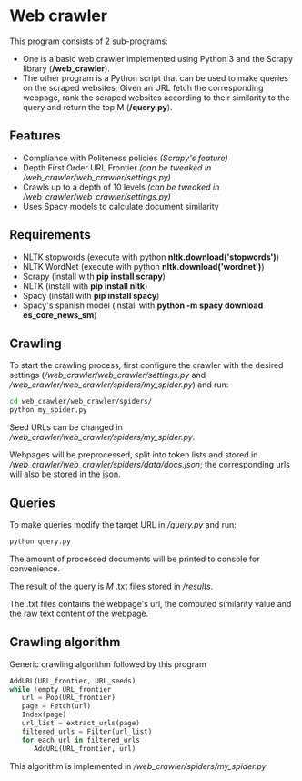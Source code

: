 # Web crawler
This program consists of 2 sub-programs:
- One is a basic web crawler implemented using Python 3 and the Scrapy library (**/web_crawler**).
- The other program is a Python script that can be used to make queries on the scraped websites; Given an URL fetch the corresponding webpage, rank the scraped websites according to their similarity to the query and return the top M (**/query.py**).

## Features
- Compliance with Politeness policies *(Scrapy's feature)*
- Depth First Order URL Frontier  *(can be tweaked in /web_crawler/web_crawler/settings.py)*
- Crawls up to a depth of 10 levels  *(can be tweaked in /web_crawler/web_crawler/settings.py)*
- Uses Spacy models to calculate document similarity

## Requirements
- NLTK stopwords (execute with python **nltk.download('stopwords')**)
- NLTK WordNet (execute with python **nltk.download('wordnet')**)
- Scrapy (install with **pip install scrapy**) 
- NLTK (install with **pip install nltk**) 
- Spacy (install with **pip install spacy**)
- Spacy's spanish model (install with **python -m spacy download es_core_news_sm**) 

## Crawling
To start the crawling process, first configure the crawler with the desired settings (*/web_crawler/web_crawler/settings.py* and */web_crawler/web_crawler/spiders/my_spider.py*) and run:

```bash
cd web_crawler/web_crawler/spiders/
python my_spider.py
```

Seed URLs can be changed in */web_crawler/web_crawler/spiders/my_spider.py*.

Webpages will be preprocessed, split into token lists and stored in */web_crawler/web_crawler/spiders/data/docs.json*; the corresponding urls will also be stored in the json.

## Queries
To make queries modify the target URL in */query.py* and run:

```bash
python query.py
```

The amount of processed documents will be printed to console for convenience.

The result of the query is *M*  .txt files stored in */results*. 

The .txt files contains the webpage's url, the computed similarity value and the raw text content of the webpage. 

##     Crawling algorithm
Generic crawling algorithm followed by this program

```python
AddURL(URL_frontier, URL_seeds) 
while !empty URL_frontier
   url = Pop(URL_frontier) 
   page = Fetch(url) 
   Index(page)
   url_list = extract_urls(page)
   filtered_urls = Filter(url_list)
   for each url in filtered_urls
      AddURL(URL_frontier, url)
```

This algorithm is implemented in */web_crawler/spiders/my_spider.py*